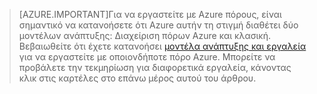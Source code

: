 >[AZURE.IMPORTANT]Για να εργαστείτε με Azure πόρους, είναι σημαντικό να κατανοήσετε ότι Azure αυτήν τη στιγμή διαθέτει δύο μοντέλων ανάπτυξης: Διαχείριση πόρων Azure και κλασική. Βεβαιωθείτε ότι έχετε κατανοήσει [μοντέλα ανάπτυξης και εργαλεία](../articles/azure-classic-rm.md) για να εργαστείτε με οποιονδήποτε πόρο Azure. Μπορείτε να προβάλετε την τεκμηρίωση για διαφορετικά εργαλεία, κάνοντας κλικ στις καρτέλες στο επάνω μέρος αυτού του άρθρου.
